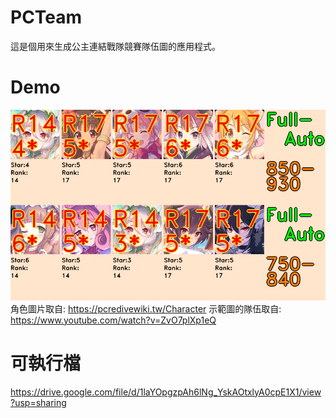 # PCTeam

這是個用來生成公主連結戰隊競賽隊伍圖的應用程式。

# Demo
![Alt text](/demo/demo.jpg)
角色圖片取自: https://pcredivewiki.tw/Character
示範圖的隊伍取自: https://www.youtube.com/watch?v=ZvO7plXp1eQ

# 可執行檔
https://drive.google.com/file/d/1laYOpgzpAh6lNg_YskAOtxlyA0cpE1X1/view?usp=sharing